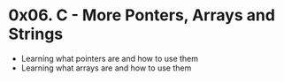# 0x06. C - More Ponters, Arrays and Strings

- Learning what pointers are and how to use them
- Learning what arrays are and how to use them
